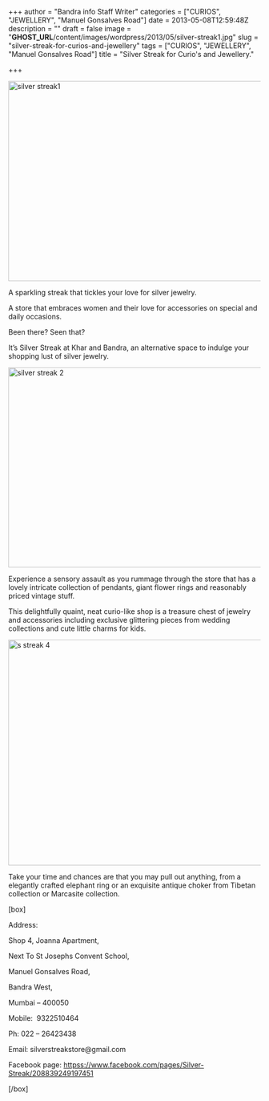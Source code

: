 +++
author = "Bandra info Staff Writer"
categories = ["CURIOS", "JEWELLERY", "Manuel Gonsalves Road"]
date = 2013-05-08T12:59:48Z
description = ""
draft = false
image = "__GHOST_URL__/content/images/wordpress/2013/05/silver-streak1.jpg"
slug = "silver-streak-for-curios-and-jewellery"
tags = ["CURIOS", "JEWELLERY", "Manuel Gonsalves Road"]
title = "Silver Streak for Curio's and Jewellery."

+++


<p><a href="https://i0.wp.com/bandra.info/wp-content/uploads/2013/05/silver-streak1.jpg?ssl=1"><img loading="lazy" class="size-full wp-image-1504 aligncenter" alt="silver streak1" src="https://i0.wp.com/bandra.info/wp-content/uploads/2013/05/silver-streak1.jpg?resize=598%2C399&#038;ssl=1" width="598" height="399" srcset="https://i0.wp.com/bandra.info/wp-content/uploads/2013/05/silver-streak1.jpg?w=598&amp;ssl=1 598w, https://i0.wp.com/bandra.info/wp-content/uploads/2013/05/silver-streak1.jpg?resize=300%2C200&amp;ssl=1 300w" sizes="(max-width: 598px) 100vw, 598px" data-recalc-dims="1" /></a></p>
<p>A sparkling streak that tickles your love for silver jewelry.</p>
<p>A store that embraces women and their love for accessories on special and daily occasions.</p>
<p>Been there? Seen that?</p>
<p>It’s Silver Streak at Khar and Bandra, an alternative space to indulge your shopping lust of silver jewelry.</p>
<p><a href="https://i0.wp.com/bandra.info/wp-content/uploads/2013/05/silver-streak-2.jpg?ssl=1"><img loading="lazy" class="size-full wp-image-1505 aligncenter" alt="silver streak 2" src="https://i0.wp.com/bandra.info/wp-content/uploads/2013/05/silver-streak-2.jpg?resize=598%2C399&#038;ssl=1" width="598" height="399" srcset="https://i0.wp.com/bandra.info/wp-content/uploads/2013/05/silver-streak-2.jpg?w=598&amp;ssl=1 598w, https://i0.wp.com/bandra.info/wp-content/uploads/2013/05/silver-streak-2.jpg?resize=300%2C200&amp;ssl=1 300w" sizes="(max-width: 598px) 100vw, 598px" data-recalc-dims="1" /></a></p>
<p>Experience a sensory assault as you rummage through the store that has a lovely intricate collection of pendants, giant flower rings and reasonably priced vintage stuff.</p>
<p>This delightfully quaint, neat curio-like shop is a treasure chest of jewelry and accessories including exclusive glittering pieces from wedding collections and cute little charms for kids.</p>
<p><a href="https://i2.wp.com/bandra.info/wp-content/uploads/2013/05/s-streak-4.jpg?ssl=1"><img loading="lazy" class="size-full wp-image-1507 aligncenter" alt="s streak 4" src="https://i2.wp.com/bandra.info/wp-content/uploads/2013/05/s-streak-4.jpg?resize=600%2C450&#038;ssl=1" width="600" height="450" srcset="https://i2.wp.com/bandra.info/wp-content/uploads/2013/05/s-streak-4.jpg?w=600&amp;ssl=1 600w, https://i2.wp.com/bandra.info/wp-content/uploads/2013/05/s-streak-4.jpg?resize=300%2C225&amp;ssl=1 300w" sizes="(max-width: 600px) 100vw, 600px" data-recalc-dims="1" /></a></p>
<p>Take your time and chances are that you may pull out anything, from a elegantly crafted elephant ring or an exquisite antique choker from Tibetan collection or Marcasite collection.</p>
<p>[box]</p>
<p>Address:</p>
<p>Shop 4, Joanna Apartment,</p>
<p>Next To St Josephs Convent School,</p>
<p>Manuel Gonsalves Road,</p>
<p>Bandra West,</p>
<p>Mumbai &#8211; 400050</p>
<p>Mobile:  9322510464</p>
<p>Ph: 022 – 26423438</p>
<p>Email: silverstreakstore@gmail.com</p>
<p>Facebook page: <a href="httpss://www.facebook.com/pages/Silver-Streak/208839249197451">httpss://www.facebook.com/pages/Silver-Streak/208839249197451</a></p>
<p>[/box]</p>



